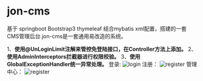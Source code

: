# jon-cms
基于 springboot  Bootstrap3  thymeleaf 结合mybatis xml配置，搭建的一套CMS管理后台.jon-cms是一套通用易改造的系统。

1、**使用@UnLoginLimit注解来管控免登陆接口，在Controller方法上添加。**
2、**使用AdminInterceptors拦截器进行权限校验。**
3、**使用GlobalExceptionHandler统一异常处理。**
登录:
<img src="https://github.com/L316476844/jon-cms/blob/master/files/login.png" alt="login">
注册：
<img src="https://github.com/L316476844/jon-cms/blob/master/files/register.png" alt="register">
管理中心：
<img src="https://github.com/L316476844/jon-cms/blob/master/files/dashboard.png" alt="register">
